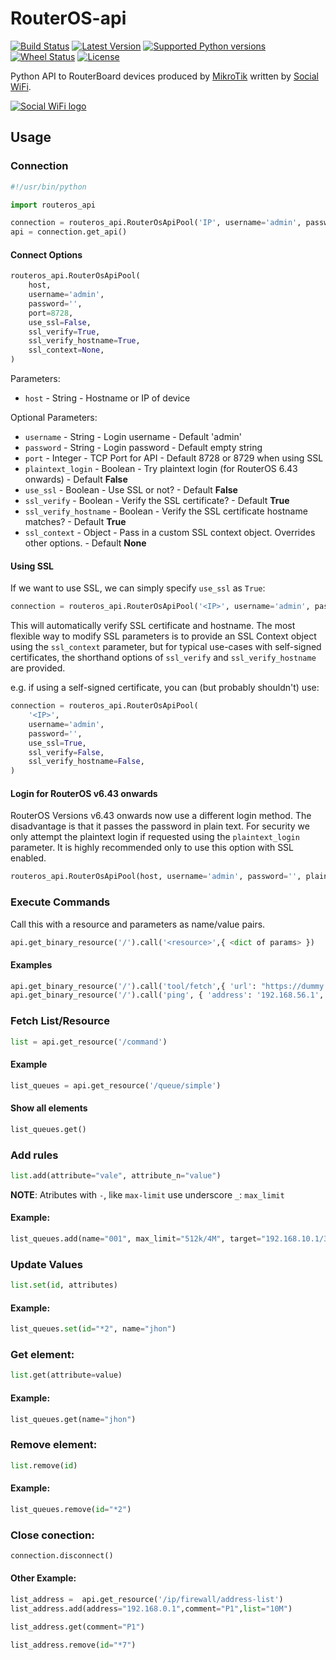 # RouterOS-api

[![Build Status](https://travis-ci.org/socialwifi/RouterOS-api.svg?branch=master)](https://travis-ci.org/socialwifi/RouterOS-api)
[![Latest Version](https://img.shields.io/pypi/v/RouterOS-api.svg)](https://pypi.python.org/pypi/RouterOS-api/)
[![Supported Python versions](https://img.shields.io/pypi/pyversions/RouterOS-api.svg)](https://pypi.python.org/pypi/RouterOS-api/)
[![Wheel Status](https://img.shields.io/pypi/wheel/RouterOS-api.svg)](https://pypi.python.org/pypi/RouterOS-api/)
[![License](https://img.shields.io/pypi/l/RouterOS-api.svg)](https://github.com/socialwifi/RouterOS-api/blob/master/LICENSE)

Python API to RouterBoard devices produced by [MikroTik](https://mikrotik.com/) written by [Social WiFi](https://socialwifi.com).

[![Social WiFi logo](https://static.socialwifi.com/cloud/1/images/logo.svg)](https://socialwifi.com)

## Usage

### Connection

```python
#!/usr/bin/python

import routeros_api

connection = routeros_api.RouterOsApiPool('IP', username='admin', password='')
api = connection.get_api()
```

#### Connect Options

```python
routeros_api.RouterOsApiPool(
    host,
    username='admin',
    password='',
    port=8728,
    use_ssl=False,
    ssl_verify=True,
    ssl_verify_hostname=True,
    ssl_context=None,
)
```

Parameters:

* `host` - String - Hostname or IP of device

Optional Parameters:

* `username` - String - Login username - Default 'admin'
* `password` - String - Login password - Default empty string
* `port` - Integer - TCP Port for API - Default 8728 or 8729 when using SSL
* `plaintext_login` - Boolean - Try plaintext login (for RouterOS 6.43 onwards) - Default **False**
* `use_ssl` - Boolean - Use SSL or not? - Default **False**
* `ssl_verify` - Boolean - Verify the SSL certificate? - Default **True**
* `ssl_verify_hostname` - Boolean - Verify the SSL certificate hostname matches? - Default **True**
* `ssl_context` - Object - Pass in a custom SSL context object. Overrides other options. - Default **None**

#### Using SSL

If we want to use SSL, we can simply specify `use_ssl` as `True`:

```python
connection = routeros_api.RouterOsApiPool('<IP>', username='admin', password='', use_ssl=True)
```

This will automatically verify SSL certificate and hostname. 
The most flexible way to modify SSL parameters is to provide an SSL Context object using the 
`ssl_context` parameter, but for typical use-cases with self-signed certificates, the shorthand options of
 `ssl_verify` and `ssl_verify_hostname` are provided.

e.g. if using a self-signed certificate, you can (but probably shouldn't) use:

```python
connection = routeros_api.RouterOsApiPool(
    '<IP>',
    username='admin',
    password='',
    use_ssl=True,
    ssl_verify=False,
    ssl_verify_hostname=False,
)
```

#### Login for RouterOS v6.43 onwards

RouterOS Versions v6.43 onwards now use a different login method. 
The disadvantage is that it passes the password in plain text. 
For security we only attempt the plaintext login if requested using the `plaintext_login` parameter. 
It is highly recommended only to use this option with SSL enabled.

```python
routeros_api.RouterOsApiPool(host, username='admin', password='', plaintext_login=True)
```

### Execute Commands

Call this with a resource and parameters as name/value pairs.

```python
api.get_binary_resource('/').call('<resource>',{ <dict of params> })
```

#### Examples

```python
api.get_binary_resource('/').call('tool/fetch',{ 'url': "https://dummy.url" })
api.get_binary_resource('/').call('ping', { 'address': '192.168.56.1', 'count': '4' })
```

### Fetch List/Resource

```python
list = api.get_resource('/command')
```

#### Example

```python
list_queues = api.get_resource('/queue/simple')
```

#### Show all elements

```python
list_queues.get()
```

### Add rules

```python
list.add(attribute="vale", attribute_n="value")
```

**NOTE**: Atributes with `-`, like `max-limit` use underscore `_`: `max_limit`

#### Example:

```python
list_queues.add(name="001", max_limit="512k/4M", target="192.168.10.1/32")
```

### Update Values

```python
list.set(id, attributes)
```

#### Example:

```python
list_queues.set(id="*2", name="jhon")
```

### Get element:

```python
list.get(attribute=value)
```

#### Example:

```python
list_queues.get(name="jhon")
```

### Remove element:

```python
list.remove(id)
```

#### Example:

```python
list_queues.remove(id="*2")
```

### Close conection:

```python
connection.disconnect()
```

#### Other Example:

```python
list_address =  api.get_resource('/ip/firewall/address-list')
list_address.add(address="192.168.0.1",comment="P1",list="10M")

list_address.get(comment="P1")

list_address.remove(id="*7")
```

